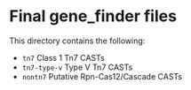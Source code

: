# Final gene_finder files

This directory contains the following:
  - `tn7` Class 1 Tn7 CASTs  
  - `tn7-type-v` Type V Tn7 CASTs  
  - `nontn7` Putative Rpn-Cas12/Cascade CASTs  
